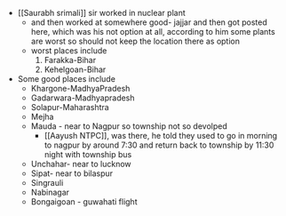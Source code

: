 - [[Saurabh srimali]] sir worked in nuclear plant
    - and then worked at somewhere good- jajjar and then got posted here, which was his not option at all, according to him some plants are worst so should not keep the location there as option
    - worst places include
        1. Farakka-Bihar
        2. Kehelgoan-Bihar
- Some good places include 
    - Khargone-MadhyaPradesh
    - Gadarwara-Madhyapradesh
    - Solapur-Maharashtra
    - Mejha
    - Mauda - near to Nagpur so township not so devolped
	    - [[Aayush NTPC]], was there, he told they used to go in morning to nagpur by around 7:30 and return back to township by 11:30 night with township bus
    - Unchahar- near to lucknow
    - Sipat- near to bilaspur
    - Singrauli
    - Nabinagar
    - Bongaigoan - guwahati flight